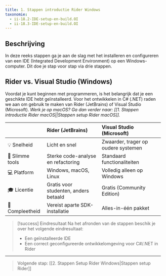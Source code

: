 ```yaml
---
title: 1. Stappen introductie Rider Windows
taxonomie:
  - ii-18.2-IDE-setup-en-build.OI
  - ii-18.3-IDE-setup-en-build.OI
---
```


## Beschrijving
In deze reeks stappen ga je aan de slag met het installeren en configureren van een IDE (Integrated Development Environment) op een Windows-computer. Dit doe je stap voor stap via drie stappen.

## Rider vs. Visual Studio (Windows)
Voordat je kunt beginnen met programmeren, is het belangrijk dat je een geschikte IDE hebt geïnstalleerd. Voor het ontwikkelen in C# (.NET) raden we aan om gebruik te maken van Rider (JetBrains) of Visual Studio (Microsoft). 
*Werk je op macOS? Ga dan verder naar: [[1. Stappen introductie Rider macOS||Stappen setup Rider macOS]].*

|                 | Rider (JetBrains)                     | Visual Studio (Microsoft)           |
| :-------------- | :------------------------------------ | :---------------------------------- |
| 💡 Snelheid     | Licht en snel                         | Zwaarder, trager op oudere systemen |
| 🧠 Slimme tools | Sterke code-analyse en refactoring    | Standaard functionaliteiten         |
| 💻 Platform     | Windows, macOS, Linux                 | Volledig alleen op Windows          |
| 🎓 Licentie     | Gratis voor studenten, anders betaald | Gratis (Community Edition)          |
| 🧰 Compleetheid | Vereist aparte SDK-installatie        | Alles-in-één pakket                 |

> [!success] Eindresultaat
> Na het afronden van de stappen beschik je over het volgende eindresultaat:
> * Een geïnstalleerde IDE
> * Een correct geconfigureerde ontwikkelomgeving voor C#/.NET in Rider

---

> Volgende stap: [[2. Stappen Setup Rider Windows|Stappen setup Rider]]
